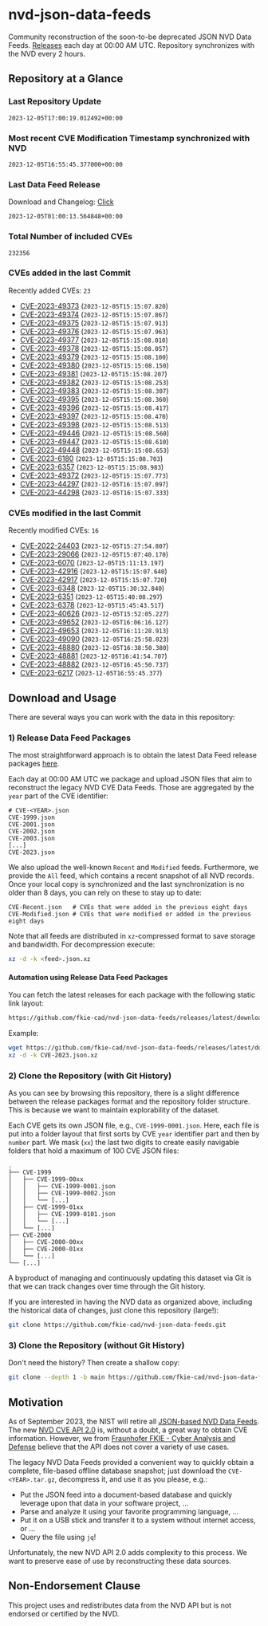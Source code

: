 # nvd-json-data-feeds

Community reconstruction of the soon-to-be deprecated JSON NVD Data Feeds. 
[Releases](https://github.com/fkie-cad/nvd-json-data-feeds/releases/latest) each day at 00:00 AM UTC.
Repository synchronizes with the NVD every 2 hours.

## Repository at a Glance

### Last Repository Update

```plain
2023-12-05T17:00:19.012492+00:00
```

### Most recent CVE Modification Timestamp synchronized with NVD

```plain
2023-12-05T16:55:45.377000+00:00
```

### Last Data Feed Release

Download and Changelog: [Click](https://github.com/fkie-cad/nvd-json-data-feeds/releases/latest)

```plain
2023-12-05T01:00:13.564848+00:00
```

### Total Number of included CVEs

```plain
232356
```

### CVEs added in the last Commit

Recently added CVEs: `23`

* [CVE-2023-49373](CVE-2023/CVE-2023-493xx/CVE-2023-49373.json) (`2023-12-05T15:15:07.820`)
* [CVE-2023-49374](CVE-2023/CVE-2023-493xx/CVE-2023-49374.json) (`2023-12-05T15:15:07.867`)
* [CVE-2023-49375](CVE-2023/CVE-2023-493xx/CVE-2023-49375.json) (`2023-12-05T15:15:07.913`)
* [CVE-2023-49376](CVE-2023/CVE-2023-493xx/CVE-2023-49376.json) (`2023-12-05T15:15:07.963`)
* [CVE-2023-49377](CVE-2023/CVE-2023-493xx/CVE-2023-49377.json) (`2023-12-05T15:15:08.010`)
* [CVE-2023-49378](CVE-2023/CVE-2023-493xx/CVE-2023-49378.json) (`2023-12-05T15:15:08.057`)
* [CVE-2023-49379](CVE-2023/CVE-2023-493xx/CVE-2023-49379.json) (`2023-12-05T15:15:08.100`)
* [CVE-2023-49380](CVE-2023/CVE-2023-493xx/CVE-2023-49380.json) (`2023-12-05T15:15:08.150`)
* [CVE-2023-49381](CVE-2023/CVE-2023-493xx/CVE-2023-49381.json) (`2023-12-05T15:15:08.207`)
* [CVE-2023-49382](CVE-2023/CVE-2023-493xx/CVE-2023-49382.json) (`2023-12-05T15:15:08.253`)
* [CVE-2023-49383](CVE-2023/CVE-2023-493xx/CVE-2023-49383.json) (`2023-12-05T15:15:08.307`)
* [CVE-2023-49395](CVE-2023/CVE-2023-493xx/CVE-2023-49395.json) (`2023-12-05T15:15:08.360`)
* [CVE-2023-49396](CVE-2023/CVE-2023-493xx/CVE-2023-49396.json) (`2023-12-05T15:15:08.417`)
* [CVE-2023-49397](CVE-2023/CVE-2023-493xx/CVE-2023-49397.json) (`2023-12-05T15:15:08.470`)
* [CVE-2023-49398](CVE-2023/CVE-2023-493xx/CVE-2023-49398.json) (`2023-12-05T15:15:08.513`)
* [CVE-2023-49446](CVE-2023/CVE-2023-494xx/CVE-2023-49446.json) (`2023-12-05T15:15:08.560`)
* [CVE-2023-49447](CVE-2023/CVE-2023-494xx/CVE-2023-49447.json) (`2023-12-05T15:15:08.610`)
* [CVE-2023-49448](CVE-2023/CVE-2023-494xx/CVE-2023-49448.json) (`2023-12-05T15:15:08.653`)
* [CVE-2023-6180](CVE-2023/CVE-2023-61xx/CVE-2023-6180.json) (`2023-12-05T15:15:08.703`)
* [CVE-2023-6357](CVE-2023/CVE-2023-63xx/CVE-2023-6357.json) (`2023-12-05T15:15:08.983`)
* [CVE-2023-49372](CVE-2023/CVE-2023-493xx/CVE-2023-49372.json) (`2023-12-05T15:15:07.773`)
* [CVE-2023-44297](CVE-2023/CVE-2023-442xx/CVE-2023-44297.json) (`2023-12-05T16:15:07.097`)
* [CVE-2023-44298](CVE-2023/CVE-2023-442xx/CVE-2023-44298.json) (`2023-12-05T16:15:07.333`)


### CVEs modified in the last Commit

Recently modified CVEs: `16`

* [CVE-2022-24403](CVE-2022/CVE-2022-244xx/CVE-2022-24403.json) (`2023-12-05T15:27:54.807`)
* [CVE-2023-29066](CVE-2023/CVE-2023-290xx/CVE-2023-29066.json) (`2023-12-05T15:07:40.170`)
* [CVE-2023-6070](CVE-2023/CVE-2023-60xx/CVE-2023-6070.json) (`2023-12-05T15:11:13.197`)
* [CVE-2023-42916](CVE-2023/CVE-2023-429xx/CVE-2023-42916.json) (`2023-12-05T15:15:07.640`)
* [CVE-2023-42917](CVE-2023/CVE-2023-429xx/CVE-2023-42917.json) (`2023-12-05T15:15:07.720`)
* [CVE-2023-6348](CVE-2023/CVE-2023-63xx/CVE-2023-6348.json) (`2023-12-05T15:30:32.840`)
* [CVE-2023-6351](CVE-2023/CVE-2023-63xx/CVE-2023-6351.json) (`2023-12-05T15:40:08.297`)
* [CVE-2023-6378](CVE-2023/CVE-2023-63xx/CVE-2023-6378.json) (`2023-12-05T15:45:43.517`)
* [CVE-2023-40626](CVE-2023/CVE-2023-406xx/CVE-2023-40626.json) (`2023-12-05T15:52:05.227`)
* [CVE-2023-49652](CVE-2023/CVE-2023-496xx/CVE-2023-49652.json) (`2023-12-05T16:06:16.127`)
* [CVE-2023-49653](CVE-2023/CVE-2023-496xx/CVE-2023-49653.json) (`2023-12-05T16:11:28.913`)
* [CVE-2023-49090](CVE-2023/CVE-2023-490xx/CVE-2023-49090.json) (`2023-12-05T16:25:58.023`)
* [CVE-2023-48880](CVE-2023/CVE-2023-488xx/CVE-2023-48880.json) (`2023-12-05T16:38:50.380`)
* [CVE-2023-48881](CVE-2023/CVE-2023-488xx/CVE-2023-48881.json) (`2023-12-05T16:41:54.707`)
* [CVE-2023-48882](CVE-2023/CVE-2023-488xx/CVE-2023-48882.json) (`2023-12-05T16:45:50.737`)
* [CVE-2023-6217](CVE-2023/CVE-2023-62xx/CVE-2023-6217.json) (`2023-12-05T16:55:45.377`)


## Download and Usage

There are several ways you can work with the data in this repository:

### 1) Release Data Feed Packages

The most straightforward approach is to obtain the latest Data Feed release packages [here](https://github.com/fkie-cad/nvd-json-data-feeds/releases/latest).

Each day at 00:00 AM UTC we package and upload JSON files that aim to reconstruct the legacy NVD CVE Data Feeds.
Those are aggregated by the `year` part of the CVE identifier:

```
# CVE-<YEAR>.json
CVE-1999.json
CVE-2001.json
CVE-2002.json
CVE-2003.json
[...]
CVE-2023.json
```

We also upload the well-known `Recent` and `Modified` feeds.
Furthermore, we provide the `All` feed, which contains a recent snapshot of all NVD records.
Once your local copy is synchronized and the last synchronization is no older than 8 days, you can rely on these to stay up to date:

```plain
CVE-Recent.json   # CVEs that were added in the previous eight days
CVE-Modified.json # CVEs that were modified or added in the previous eight days
```

Note that all feeds are distributed in `xz`-compressed format to save storage and bandwidth.
For decompression execute:

```sh
xz -d -k <feed>.json.xz
```


#### Automation using Release Data Feed Packages

You can fetch the latest releases for each package with the following static link layout:

```sh
https://github.com/fkie-cad/nvd-json-data-feeds/releases/latest/download/CVE-<YEAR>.json.xz
```

Example:

```sh
wget https://github.com/fkie-cad/nvd-json-data-feeds/releases/latest/download/CVE-2023.json.xz
xz -d -k CVE-2023.json.xz
```

### 2) Clone the Repository (with Git History)

As you can see by browsing this repository, there is a slight difference between the release packages format and the repository folder structure.
This is because we want to maintain explorability of the dataset.

Each CVE gets its own JSON file, e.g., `CVE-1999-0001.json`.
Here, each file is put into a folder layout that first sorts by CVE `year` identifier part and then by `number` part.
We mask (`xx`) the last two digits to create easily navigable folders that hold a maximum of 100 CVE JSON files:

```plain
.
├── CVE-1999
│   ├── CVE-1999-00xx
│   │   ├── CVE-1999-0001.json
│   │   ├── CVE-1999-0002.json
│   │   └── [...]
│   ├── CVE-1999-01xx
│   │   ├── CVE-1999-0101.json
│   │   └── [...]
│   └── [...]
├── CVE-2000
│   ├── CVE-2000-00xx
│   ├── CVE-2000-01xx
│   └── [...]
└── [...]
```

A byproduct of managing and continuously updating this dataset via Git is that we can track changes over time through the Git history.

If you are interested in having the NVD data as organized above, including the historical data of changes, just clone this repository (large!):

```sh
git clone https://github.com/fkie-cad/nvd-json-data-feeds.git
```

### 3) Clone the Repository (without Git History)

Don't need the history? Then create a shallow copy:

```sh
git clone --depth 1 -b main https://github.com/fkie-cad/nvd-json-data-feeds.git
```

## Motivation

As of September 2023, the NIST will retire all [JSON-based NVD Data Feeds](https://nvd.nist.gov/vuln/data-feeds#divRetirementBanner-1).
The new [NVD CVE API 2.0](https://nvd.nist.gov/developers/vulnerabilities) is, without a doubt, a great way to obtain CVE information.
However, we from [Fraunhofer FKIE - Cyber Analysis and Defense](https://www.fkie.fraunhofer.de/en/departments/cad.html) believe that the API does not cover a variety of use cases.

The legacy NVD Data Feeds provided a convenient way to quickly obtain a complete, file-based offline database snapshot; just download the `CVE-<YEAR>.tar.gz`, decompress it, and use it as you please, e.g.:

* Put the JSON feed into a document-based database and quickly leverage upon that data in your software project, ...
* Parse and analyze it using your favorite programming language, ...
* Put it on a USB stick and transfer it to a system without internet access, or ...
* Query the file using `jq`!

Unfortunately, the new NVD API 2.0 adds complexity to this process.
We want to preserve ease of use by reconstructing these data sources.

## Non-Endorsement Clause

This project uses and redistributes data from the NVD API but is not endorsed or certified by the NVD.